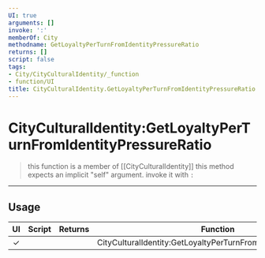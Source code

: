 ```yaml
---
UI: true
arguments: []
invoke: ':'
memberOf: City
methodname: GetLoyaltyPerTurnFromIdentityPressureRatio
returns: []
script: false
tags:
- City/CityCulturalIdentity/_function
- function/UI
title: CityCulturalIdentity.GetLoyaltyPerTurnFromIdentityPressureRatio
---
```

# CityCulturalIdentity:GetLoyaltyPerTurnFromIdentityPressureRatio
> this function is a member of [[CityCulturalIdentity]]
> this method expects an implicit "self" argument. invoke it with `:`
-----
## Usage
|  UI | Script | Returns | Function | Arguments |
|:---:|:------:|-------:|:--------:|:---------|
|✓| ||CityCulturalIdentity:GetLoyaltyPerTurnFromIdentityPressureRatio||
